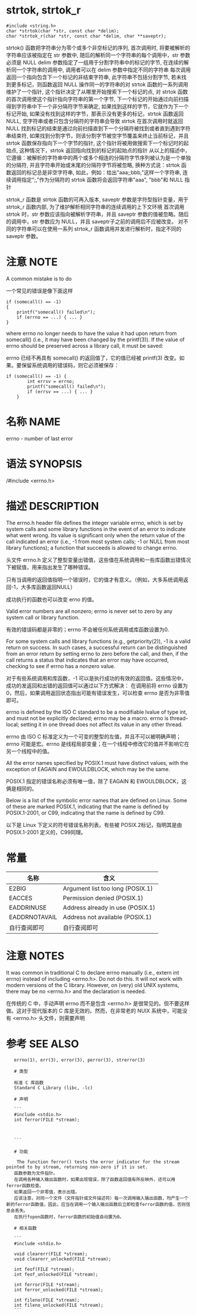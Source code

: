 # strtok, strtok_r

```
#include <string.h>
char *strtok(char *str, const char *delim);
char *strtok_r(char *str, const char *delim, char **saveptr);
```

strtok() 函数把字符串分为零个或多个非空标记的序列, 首次调用时, 将要被解析的字符串应该被指定在 str 参数中, 随后的解析同一个字符串的每个调用中，str 参数必须是 NULL
delim 参数指定了一组用于分割字符串中的标记的字节, 在连续的解析同一个字符串的调用中, 调用者可以在 delim 参数中指定不同的字符串
每次调用返回一个指向包含下一个标记的非结束字符串, 此字符串不包括分割字节, 若未找到更多标记，则函数返回 NULL
操作同一的字符串的对 strtok 函数的一系列调用维护了一个指针, 这个指针决定了从哪里开始搜索下一个标记的点, 对 strtok 函数的首次调用使这个指针指向字符串的第一个字节, 下一个标记的开始通过向前扫描得到字符串中下一个非分隔符字节来确定, 如果找到这样的字节，它就作为下一个标记开始, 如果没有找到这样的字节，那表示没有更多的标记，strtok 函数返回 NULL, 空字符串或者只包含分隔符的字符串会导致 strtok 在首次调用时就返回 NULL
找到标记的结束是通过向前扫描直到下一个分隔符被找到或者直到遇到字符串结束符, 如果找到分割字节，则该分割字节被空字节覆盖来终止当前标记，并且 strtok 函数保存指向下一个字节的指针, 这个指针将被用做搜索下一个标记时的起始点, 这种情况下，strtok 返回指向找到的标记的起始点的指针
从以上的描述中，它遵循：被解析的字符串中的两个或多个相连的分隔符字节序列被认为是一个单独的分隔符, 并且字符串开始或末尾的分隔符字节将被忽略, 换种方式说：strtok 函数返回的标记总是非空字符串, 如此，例如：给出"aaa;;bbb,"这样一个字符串, 连续调用指定";,"作为分隔符的 strtok 函数将会返回字符串"aaa", "bbb"和 NULL 指针

strtok_r 函数是 strtok 函数的可再入版本, saveptr 参数是字符型指针变量，用于 strtok_r 函数内部, 为了维护解析相同字符串的连续调用的上下文环境
首次调用 strtok 时，str 参数应该指向被解析字符串，并且 saveptr 参数的值被忽略。随后的调用中，str 参数应为 NULL，并且 saveptr子之前的调用后不应被改变。
对不同的字符串可以在使用一系列 strtok_r 函数调用并发进行解析时，指定不同的 saveptr 参数。

# 注意 NOTE

A common mistake is to do

一个常见的错误是像下面这样

```
if (somecall() == -1)
{
	printf("somecall() failed\n");
	if (errno == ...) { ... }
}
```

where errno no longer needs to have the value it had upon return from somecall() (i.e., it may have been changed by the printf(3)).  If the  value
of errno should be preserved across a library call, it must be saved:

errno 已经不再具有 somecall() 的返回值了，它的值已经被 printf(3) 改变。如果。要保留系统调用的错误码，则它必须被保存：

```
if (somecall() == -1) {
		int errsv = errno;
		printf("somecall() failed\n");
		if (errsv == ...) { ... }
	}
```

# 名称 NAME

errno - number of last error

# 语法 SYNOPSIS

/#include <errno.h>

# 描述 DESCRIPTION

The errno.h header file defines the integer variable errno, which is set by system calls and some library functions in the event of an error to
indicate what went wrong.  Its value is significant only when the return value of the call indicated an error (i.e., -1 from most system calls; -1
or NULL from most library functions); a function that succeeds is allowed to change errno.

头文件 errno.h 定义了整型变量出错值，这些值在系统调用和一些库函数出错情况下被赋值，用来指出发生了哪种错误。

只有当调用的返回值指明一个错误时，它的值才有意义。（例如，大多系统调用返回-1，大多库函数返回NULL）

成功执行的函数也可以改变 erno 的值。

Valid error numbers are all nonzero; errno is never set to zero by any system call or library function.

有效的错误码都是非零的；errno 不会被任何系统调用或库函数设置为0.

For  some  system  calls and library functions (e.g., getpriority(2)), -1 is a valid return on success.  In such cases, a successful return can be
distinguished from an error return by setting errno to zero before the call, and then, if the call returns a status that indicates that  an  error
may have occurred, checking to see if errno has a nonzero value.

对于有些系统调用和库函数，-1 可以是执行成功的有效的返回值。这些情况中，成功的发返回和出错的返回值可以通过以下方式解决：
在调用前将 errno 设置为0，然后，如果调用返回状态指出可能有错误发生，可以检查 errno 是否为非零值即可。

errno is defined by the ISO C standard to be a modifiable lvalue of type int, and must not be explicitly declared; errno may be a macro.  errno is
thread-local; setting it in one thread does not affect its value in any other thread.

errno 由 ISO C 标准定义为一个可变的整型的左值，并且不可以被明确声明；errno 可能是宏。errno 是线程局部变量；在一个线程中修改它的值并不影响它在另一个线程中的值。

All the error names specified by POSIX.1 must have distinct values, with the exception of EAGAIN and EWOULDBLOCK, which may be the same.

POSIX.1 指定的错误名称必须有唯一值，除了 EAGAIN 和 EWOULDBLOCK，这俩是相同的。

Below is a list of the symbolic error names that are defined on Linux.  Some of these are marked POSIX.1, indicating that the name is  defined  by
POSIX.1-2001, or C99, indicating that the name is defined by C99.

以下是 Linux 下定义的符号错误名称列表。有些被 POSIX.2标记，指明其是由 POSIX.1-2001 定义的，C99同理。

# 常量

| 名称 | 含义 |
| - | - |
| E2BIG |  Argument list too long (POSIX.1) |
| EACCES | Permission denied (POSIX.1) |
| EADDRINUSE | Address already in use (POSIX.1) |
| EADDRNOTAVAIL | Address not available (POSIX.1) |
| 自行查阅即可 | 自行查阅即可 |

# 注意 NOTES

It  was  common  in traditional C to declare errno manually (i.e., extern int errno) instead of including <errno.h>.  Do not do this.  It will not work with modern versions of the C library.  However, on (very) old UNIX systems, there may be no <errno.h> and the declaration is needed.

在传统的 C 中，手动声明 errno 而不是包含 <errno.h> 是很常见的。但不要这样做。这对于现代版本的 C 库是无效的。然而，在非常老的 NUIX 系统中，可能没有 <errno.h> 头文件，则需要声明

# 参考 SEE ALSO

       errno(1), err(3), error(3), perror(3), strerror(3)

	   # 类型

	   标准 C 库函数
	   Standard C Library (libc, -lc)

	   # 声明

	   ```
	   #include <stdio.h>
	   int ferror(FILE *stream);



	   ```

	   # 功能

	    The function ferror() tests the error indicator for the stream pointed to by stream, returning non-zero if it is set.
	   函数参数为文件指针。
	   在调用各种输入输出函数时，如果出现错误，除了函数返回值有所反映外，还可以用ferror函数检查。
	   如果返回一个非零值，表示出错。
	   应该注意，对同一个文件（文件指针或文件描述符）每一次调用输入输出函数，均产生一个新的ferror函数值，因此，应当在调用一个输入输出函数后立即检查ferror函数的值，否则信息会丢失。
	   在执行fopen函数时，ferror函数的初始值自动置为0。

	   # 相关函数

	   ```
	   #include <stdio.h>

	   void clearerr(FILE *stream);
	   void clearerr_unlocked(FILE *stream);

	   int feof(FILE *stream);
	   int feof_unlocked(FILE *stream);

	   int ferror(FILE *stream);
	   int ferror_unlocked(FILE *stream);

	   int fileno(FILE *stream);
	   int fileno_unlocked(FILE *stream);
	   ```

